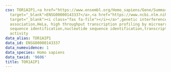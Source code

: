 ```yaml
---
csv: TOR1AIP1,<a href="https://www.ensembl.org/Homo_sapiens/Gene/Summary?db=core;g=ENSG00000143337"
  target="_blank">ENSG00000143337</a>,<a href="https://www.ncbi.nlm.nih.gov/pubmed/17216044"
  target="_blank"><i class="fas fa-file"></i></a>",genetic interference,functional
  association,HeLa, high throughput transcription profiling by microarray,nucleotide
  sequence identification,nucleotide sequence identification,transcriptional regulation,down-regulates
  activity
data_alias: TOR1AIP1
data_id: ENSG00000143337
data_numevidence: 1
data_species: Homo sapiens
data_taxid: '9606'
title: TOR1AIP1
---
```

